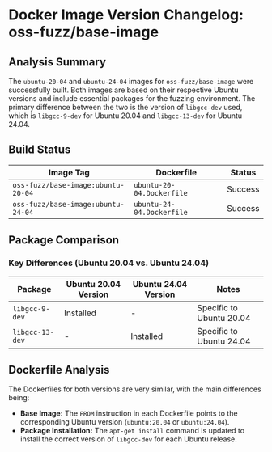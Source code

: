 # Docker Image Version Changelog: oss-fuzz/base-image

## Analysis Summary

The `ubuntu-20-04` and `ubuntu-24-04` images for `oss-fuzz/base-image` were successfully built. Both images are based on their respective Ubuntu versions and include essential packages for the fuzzing environment. The primary difference between the two is the version of `libgcc-dev` used, which is `libgcc-9-dev` for Ubuntu 20.04 and `libgcc-13-dev` for Ubuntu 24.04.

## Build Status

| Image Tag | Dockerfile | Status |
| --- | --- | --- |
| `oss-fuzz/base-image:ubuntu-20-04` | `ubuntu-20-04.Dockerfile` | Success |
| `oss-fuzz/base-image:ubuntu-24-04` | `ubuntu-24-04.Dockerfile` | Success |

## Package Comparison

### Key Differences (Ubuntu 20.04 vs. Ubuntu 24.04)

| Package | Ubuntu 20.04 Version | Ubuntu 24.04 Version | Notes |
| --- | --- | --- | --- |
| `libgcc-9-dev` | Installed | - | Specific to Ubuntu 20.04 |
| `libgcc-13-dev` | - | Installed | Specific to Ubuntu 24.04 |

## Dockerfile Analysis

The Dockerfiles for both versions are very similar, with the main differences being:

*   **Base Image:** The `FROM` instruction in each Dockerfile points to the corresponding Ubuntu version (`ubuntu:20.04` or `ubuntu:24.04`).
*   **Package Installation:** The `apt-get install` command is updated to install the correct version of `libgcc-dev` for each Ubuntu release.
